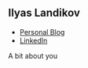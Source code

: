 ## Ilyas Landikov

* [Personal Blog](https://ilyas.life/)
* [LinkedIn](https://linkedin.com/ilandikov)

A bit about you

